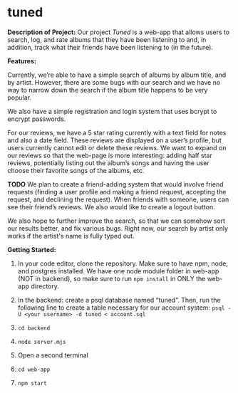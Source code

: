 # tuned

**Description of Project:** 
Our project *Tuned* is a web-app that allows users to search, log, and rate albums that they have been listening to and, in addition, track what their friends have been listening to (in the future).

**Features:**

Currently, we’re able to have a simple search of albums by album title, and by artist. However, there are some bugs with our search and we have  no way to narrow down the search if the album title happens to be very popular. 

We also have a simple registration and login system that uses bcrypt to encrypt passwords. 

For our reviews, we have a 5 star rating currently with a text field for notes and also a date field. These reviews are displayed on a user’s profile, but users currently cannot edit or delete these reviews. We want to expand on our reviews so that the web-page is more interesting: adding half star reviews, potentially listing out the album’s songs and having the user choose their favorite songs of the albums, etc.

**TODO**
We plan to create a friend-adding system that would involve friend requests (finding a user profile and making a friend request, accepting the request, and declining the request). When friends with someone, users can see their friend’s reviews. We also would like to create a logout button. 

We also hope to further improve the search, so that we can somehow sort our results better, and fix various bugs. Right now, our search by artist only works if the artist's name is fully typed out.

**Getting Started:** 

1. In your code editor, clone the repository. Make sure to have npm, node, and postgres installed. We have one node module folder in web-app (NOT in backend), so make sure to run `npm install` in ONLY the web-app directory.

2. In the backend: create a psql database named “tuned”. Then, run the following line to create a table necessary for our account system: 
    `psql -U <your username> -d tuned < account.sql`

3. `cd backend`
4. `node server.mjs`
5. Open a second terminal
6. `cd web-app`
7. `npm start`

